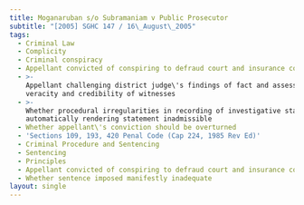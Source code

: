 ```yaml
---
title: Moganaruban s/o Subramaniam v Public Prosecutor
subtitle: "[2005] SGHC 147 / 16\_August\_2005"
tags:
  - Criminal Law
  - Complicity
  - Criminal conspiracy
  - Appellant convicted of conspiring to defraud court and insurance companies
  - >-
    Appellant challenging district judge\'s findings of fact and assessment of
    veracity and credibility of witnesses
  - >-
    Whether procedural irregularities in recording of investigative statement
    automatically rendering statement inadmissible
  - Whether appellant\'s conviction should be overturned
  - 'Sections 109, 193, 420 Penal Code (Cap 224, 1985 Rev Ed)'
  - Criminal Procedure and Sentencing
  - Sentencing
  - Principles
  - Appellant convicted of conspiring to defraud court and insurance companies
  - Whether sentence imposed manifestly inadequate
layout: single
---
```


